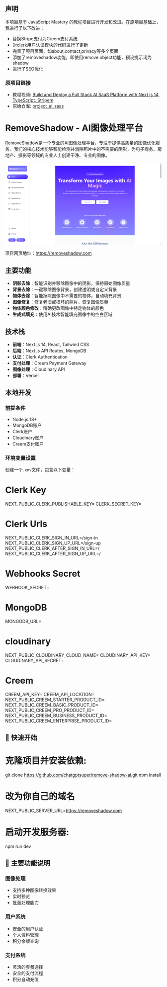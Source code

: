 ## 声明
本项目基于 JavaScript Mastery 的教程项目进行开发和改进。在原项目基础上，我进行了以下改进：

- 替换Stripe支付为Creem支付系统
- 对clerk用户认证模块的代码进行了更新
- 完善了项目页面，如about,contact,privacy等多个页面
- 添加了removeshadow功能，即使用remove object功能，预设提示词为shadow
- 进行了SEO优化


### 原项目链接
- 教程视频: [Build and Deploy a Full Stack AI SaaS Platform with Next js 14, TypeScript, Stripem](https://www.youtube.com/watch?v=Ahwoks_dawU&t)
- 原始仓库: [project_ai_saas](https://github.com/adrianhajdin/ai_saas_app)


# RemoveShadow - AI图像处理平台

RemoveShadow是一个专业的AI图像处理平台，专注于提供高质量的图像优化服务。我们的核心技术能够智能检测并消除照片中的不需要的阴影，为电子商务、房地产、摄影等领域的专业人士创建干净、专业的图像。

![RemoveShadow平台预览](images/图片1.png)

项目网页地址：https://removeshadow.com

## 主要功能

- **阴影去除**：智能识别并移除图像中的阴影，保持原始图像质量
- **背景去除**：一键移除图像背景，创建透明或自定义背景
- **物体去除**：智能擦除图像中不需要的物体，自动填充背景
- **图像修复**：修复老旧或损坏的照片，恢复图像质量
- **物体颜色修改**：精确更改图像中特定物体的颜色
- **生成式填充**：使用AI技术智能填充图像中的空白区域

## 技术栈

- **前端**：Next.js 14, React, Tailwind CSS
- **后端**：Next.js API Routes, MongoDB
- **认证**：Clerk Authentication
- **支付处理**：Creem Payment Gateway
- **图像处理**：Cloudinary API
- **部署**：Vercel

## 本地开发

### 前提条件

- Node.js 18+
- MongoDB账户
- Clerk账户
- Cloudinary账户
- Creem支付账户

### 环境变量设置

创建一个`.env`文件，包含以下变量：
# Clerk Key
NEXT_PUBLIC_CLERK_PUBLISHABLE_KEY=
CLERK_SECRET_KEY=

# Clerk Urls
NEXT_PUBLIC_CLERK_SIGN_IN_URL=/sign-in
NEXT_PUBLIC_CLERK_SIGN_UP_URL=/sign-up
NEXT_PUBLIC_CLERK_AFTER_SIGN_IN_URL=/
NEXT_PUBLIC_CLERK_AFTER_SIGN_UP_URL=/

# Webhooks Secret
WEBHOOK_SECRET=

# MongoDB
MONGODB_URL=

# cloudinary
NEXT_PUBLIC_CLOUDINARY_CLOUD_NAME=
CLOUDINARY_API_KEY=
CLOUDINARY_API_SECRET=

# Creem
CREEM_API_KEY=
CREEM_API_LOCATION=
NEXT_PUBLIC_CREEM_STARTER_PRODUCT_ID=
NEXT_PUBLIC_CREEM_BASIC_PRODUCT_ID=
NEXT_PUBLIC_CREEM_PRO_PRODUCT_ID=
NEXT_PUBLIC_CREEM_BUSINESS_PRODUCT_ID=
NEXT_PUBLIC_CREEM_ENTERPRISE_PRODUCT_ID=

## 🚀 快速开始
# 克隆项目并安装依赖:
git clone https://github.com/chatgptsuper/remove-shadow-ai.git
npm install

# 改为你自己的域名
NEXT_PUBLIC_SERVER_URL=https://removeshadow.com

# 启动开发服务器:
npm run dev

## 🔑 主要功能说明
### 图像处理
- 支持多种图像转换效果
- 实时预览
- 批量处理能力
### 用户系统
- 安全的用户认证
- 个人资料管理
- 积分余额查询
### 支付系统
- 灵活的套餐选择
- 安全的支付流程
- 积分自动充值

